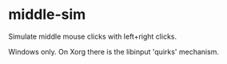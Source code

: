 # middle-sim
Simulate middle mouse clicks with left+right clicks.

Windows only. On Xorg there is the libinput 'quirks' mechanism.
